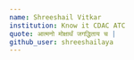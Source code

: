 ```yaml
---
name: Shreeshail Vitkar
institution: Know it CDAC ATC
quote: आत्मनो मोक्षार्थं जगद्धिताय च |
github_user: shreeshailaya
---
```

